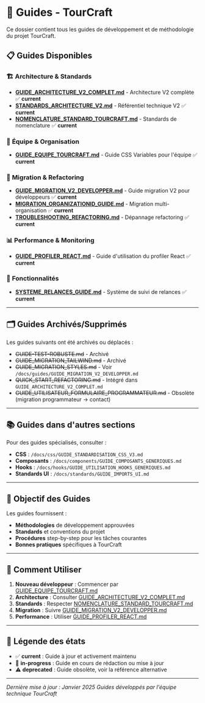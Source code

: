 # 📖 Guides - TourCraft

Ce dossier contient tous les guides de développement et de méthodologie du projet TourCraft.

## 📋 **Guides Disponibles**

### 🏗️ **Architecture & Standards** 
- [**GUIDE_ARCHITECTURE_V2_COMPLET.md**](./GUIDE_ARCHITECTURE_V2_COMPLET.md) - Architecture V2 complète ✅ **current**
- [**STANDARDS_ARCHITECTURE_V2.md**](./STANDARDS_ARCHITECTURE_V2.md) - Référentiel technique V2 ✅ **current**
- [**NOMENCLATURE_STANDARD_TOURCRAFT.md**](./NOMENCLATURE_STANDARD_TOURCRAFT.md) - Standards de nomenclature ✅ **current**

### 👥 **Équipe & Organisation**
- [**GUIDE_EQUIPE_TOURCRAFT.md**](./GUIDE_EQUIPE_TOURCRAFT.md) - Guide CSS Variables pour l'équipe ✅ **current**

### 🔄 **Migration & Refactoring**
- [**GUIDE_MIGRATION_V2_DEVELOPPER.md**](./GUIDE_MIGRATION_V2_DEVELOPPER.md) - Guide migration V2 pour développeurs ✅ **current**
- [**MIGRATION_ORGANIZATIONID_GUIDE.md**](./MIGRATION_ORGANIZATIONID_GUIDE.md) - Migration multi-organisation ✅ **current**
- [**TROUBLESHOOTING_REFACTORING.md**](./TROUBLESHOOTING_REFACTORING.md) - Dépannage refactoring ✅ **current**

### 📊 **Performance & Monitoring**
- [**GUIDE_PROFILER_REACT.md**](./GUIDE_PROFILER_REACT.md) - Guide d'utilisation du profiler React ✅ **current**

### 🔔 **Fonctionnalités**
- [**SYSTEME_RELANCES_GUIDE.md**](./SYSTEME_RELANCES_GUIDE.md) - Système de suivi de relances ✅ **current**

---

## 🗂️ **Guides Archivés/Supprimés**

Les guides suivants ont été archivés ou déplacés :
- ~~GUIDE-TEST-ROBUSTE.md~~ - Archivé
- ~~GUIDE_MIGRATION_TAILWIND.md~~ - Archivé
- ~~GUIDE_MIGRATION_STYLES.md~~ - Voir `/docs/guides/GUIDE_MIGRATION_V2_DEVELOPPER.md`
- ~~QUICK_START_REFACTORING.md~~ - Intégré dans `GUIDE_ARCHITECTURE_V2_COMPLET.md`
- ~~GUIDE_UTILISATEUR_FORMULAIRE_PROGRAMMATEUR.md~~ - Obsolète (migration programmateur → contact)

---

## 📚 **Guides dans d'autres sections**

Pour des guides spécialisés, consulter :
- **CSS** : `/docs/css/GUIDE_STANDARDISATION_CSS_V3.md`
- **Composants** : `/docs/components/GUIDE_COMPOSANTS_GENERIQUES.md`
- **Hooks** : `/docs/hooks/GUIDE_UTILISATION_HOOKS_GENERIQUES.md`
- **Standards UI** : `/docs/standards/GUIDE_IMPORTS_UI.md`

---

## 🎯 **Objectif des Guides**

Les guides fournissent :
- **Méthodologies** de développement approuvées
- **Standards** et conventions du projet
- **Procédures** step-by-step pour les tâches courantes
- **Bonnes pratiques** spécifiques à TourCraft

---

## 🚀 **Comment Utiliser**

1. **Nouveau développeur** : Commencer par [GUIDE_EQUIPE_TOURCRAFT.md](./GUIDE_EQUIPE_TOURCRAFT.md)
2. **Architecture** : Consulter [GUIDE_ARCHITECTURE_V2_COMPLET.md](./GUIDE_ARCHITECTURE_V2_COMPLET.md)
3. **Standards** : Respecter [NOMENCLATURE_STANDARD_TOURCRAFT.md](./NOMENCLATURE_STANDARD_TOURCRAFT.md)
4. **Migration** : Suivre [GUIDE_MIGRATION_V2_DEVELOPPER.md](./GUIDE_MIGRATION_V2_DEVELOPPER.md)
5. **Performance** : Utiliser [GUIDE_PROFILER_REACT.md](./GUIDE_PROFILER_REACT.md)

---

## 📌 **Légende des états**
- ✅ **current** : Guide à jour et activement maintenu
- 🚧 **in-progress** : Guide en cours de rédaction ou mise à jour
- ⚠️ **deprecated** : Guide obsolète, voir la référence alternative

---

*Dernière mise à jour : Janvier 2025*
*Guides développés par l'équipe technique TourCraft* 